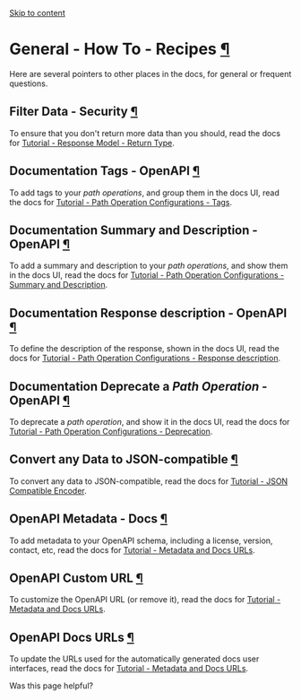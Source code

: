[Skip to content](https://fastapi.tiangolo.com/how-to/general/#general-how-to-recipes)

# General - How To - Recipes [¶](https://fastapi.tiangolo.com/how-to/general/\#general-how-to-recipes "Permanent link")

Here are several pointers to other places in the docs, for general or frequent questions.

## Filter Data - Security [¶](https://fastapi.tiangolo.com/how-to/general/\#filter-data-security "Permanent link")

To ensure that you don't return more data than you should, read the docs for [Tutorial - Response Model - Return Type](https://fastapi.tiangolo.com/tutorial/response-model/).

## Documentation Tags - OpenAPI [¶](https://fastapi.tiangolo.com/how-to/general/\#documentation-tags-openapi "Permanent link")

To add tags to your _path operations_, and group them in the docs UI, read the docs for [Tutorial - Path Operation Configurations - Tags](https://fastapi.tiangolo.com/tutorial/path-operation-configuration/#tags).

## Documentation Summary and Description - OpenAPI [¶](https://fastapi.tiangolo.com/how-to/general/\#documentation-summary-and-description-openapi "Permanent link")

To add a summary and description to your _path operations_, and show them in the docs UI, read the docs for [Tutorial - Path Operation Configurations - Summary and Description](https://fastapi.tiangolo.com/tutorial/path-operation-configuration/#summary-and-description).

## Documentation Response description - OpenAPI [¶](https://fastapi.tiangolo.com/how-to/general/\#documentation-response-description-openapi "Permanent link")

To define the description of the response, shown in the docs UI, read the docs for [Tutorial - Path Operation Configurations - Response description](https://fastapi.tiangolo.com/tutorial/path-operation-configuration/#response-description).

## Documentation Deprecate a _Path Operation_ \- OpenAPI [¶](https://fastapi.tiangolo.com/how-to/general/\#documentation-deprecate-a-path-operation-openapi "Permanent link")

To deprecate a _path operation_, and show it in the docs UI, read the docs for [Tutorial - Path Operation Configurations - Deprecation](https://fastapi.tiangolo.com/tutorial/path-operation-configuration/#deprecate-a-path-operation).

## Convert any Data to JSON-compatible [¶](https://fastapi.tiangolo.com/how-to/general/\#convert-any-data-to-json-compatible "Permanent link")

To convert any data to JSON-compatible, read the docs for [Tutorial - JSON Compatible Encoder](https://fastapi.tiangolo.com/tutorial/encoder/).

## OpenAPI Metadata - Docs [¶](https://fastapi.tiangolo.com/how-to/general/\#openapi-metadata-docs "Permanent link")

To add metadata to your OpenAPI schema, including a license, version, contact, etc, read the docs for [Tutorial - Metadata and Docs URLs](https://fastapi.tiangolo.com/tutorial/metadata/).

## OpenAPI Custom URL [¶](https://fastapi.tiangolo.com/how-to/general/\#openapi-custom-url "Permanent link")

To customize the OpenAPI URL (or remove it), read the docs for [Tutorial - Metadata and Docs URLs](https://fastapi.tiangolo.com/tutorial/metadata/#openapi-url).

## OpenAPI Docs URLs [¶](https://fastapi.tiangolo.com/how-to/general/\#openapi-docs-urls "Permanent link")

To update the URLs used for the automatically generated docs user interfaces, read the docs for [Tutorial - Metadata and Docs URLs](https://fastapi.tiangolo.com/tutorial/metadata/#docs-urls).

Was this page helpful?